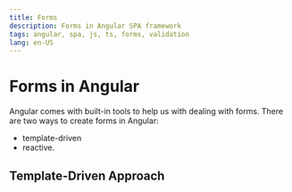 ```yaml
---
title: Forms
description: Forms in Angular SPA framework
tags: angular, spa, js, ts, forms, validation
lang: en-US
---
```


# Forms in Angular

Angular comes with built-in tools to help us with dealing with forms.
There are two ways to create forms in Angular:

- template-driven
- reactive.

## Template-Driven Approach

